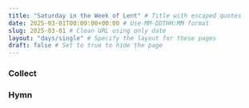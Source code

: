 ```yaml
---
title: "Saturday in the Week of Lent" # Title with escaped quotes
date: 2025-03-01T00:00:00+00:00 # Use-MM-DDTHH:MM format
slug: 2025-03-01 # Clean URL using only date
layout: "days/single" # Specify the layout for these pages
draft: false # Set to true to hide the page
---
```


### Collect


### Hymn